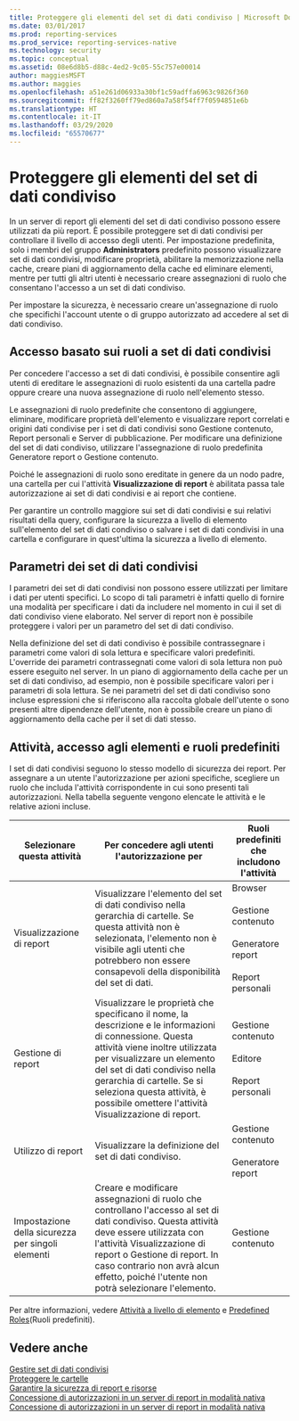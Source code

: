 ```yaml
---
title: Proteggere gli elementi del set di dati condiviso | Microsoft Docs
ms.date: 03/01/2017
ms.prod: reporting-services
ms.prod_service: reporting-services-native
ms.technology: security
ms.topic: conceptual
ms.assetid: 08e6d8b5-d88c-4ed2-9c05-55c757e00014
author: maggiesMSFT
ms.author: maggies
ms.openlocfilehash: a51e261d06933a30bf1c59adffa6963c9826f360
ms.sourcegitcommit: ff82f3260ff79ed860a7a58f54ff7f0594851e6b
ms.translationtype: HT
ms.contentlocale: it-IT
ms.lasthandoff: 03/29/2020
ms.locfileid: "65570677"
---
```

# <a name="secure-shared-dataset-items"></a>Proteggere gli elementi del set di dati condiviso
  In un server di report gli elementi del set di dati condiviso possono essere utilizzati da più report. È possibile proteggere set di dati condivisi per controllare il livello di accesso degli utenti. Per impostazione predefinita, solo i membri del gruppo **Administrators** predefinito possono visualizzare set di dati condivisi, modificare proprietà, abilitare la memorizzazione nella cache, creare piani di aggiornamento della cache ed eliminare elementi, mentre per tutti gli altri utenti è necessario creare assegnazioni di ruolo che consentano l'accesso a un set di dati condiviso.  
  
 Per impostare la sicurezza, è necessario creare un'assegnazione di ruolo che specifichi l'account utente o di gruppo autorizzato ad accedere al set di dati condiviso.  
  
## <a name="role-based-access-to-shared-datasets"></a>Accesso basato sui ruoli a set di dati condivisi  
 Per concedere l'accesso a set di dati condivisi, è possibile consentire agli utenti di ereditare le assegnazioni di ruolo esistenti da una cartella padre oppure creare una nuova assegnazione di ruolo nell'elemento stesso.  
  
 Le assegnazioni di ruolo predefinite che consentono di aggiungere, eliminare, modificare proprietà dell'elemento e visualizzare report correlati e origini dati condivise per i set di dati condivisi sono Gestione contenuto, Report personali e Server di pubblicazione. Per modificare una definizione del set di dati condiviso, utilizzare l'assegnazione di ruolo predefinita Generatore report o Gestione contenuto.  
  
 Poiché le assegnazioni di ruolo sono ereditate in genere da un nodo padre, una cartella per cui l'attività **Visualizzazione di report** è abilitata passa tale autorizzazione ai set di dati condivisi e ai report che contiene.  
  
 Per garantire un controllo maggiore sui set di dati condivisi e sui relativi risultati della query, configurare la sicurezza a livello di elemento sull'elemento del set di dati condiviso o salvare i set di dati condivisi in una cartella e configurare in quest'ultima la sicurezza a livello di elemento.  
  
## <a name="shared-dataset-parameters"></a>Parametri dei set di dati condivisi  
 I parametri dei set di dati condivisi non possono essere utilizzati per limitare i dati per utenti specifici. Lo scopo di tali parametri è infatti quello di fornire una modalità per specificare i dati da includere nel momento in cui il set di dati condiviso viene elaborato. Nel server di report non è possibile proteggere i valori per un parametro del set di dati condiviso.  
  
 Nella definizione del set di dati condiviso è possibile contrassegnare i parametri come valori di sola lettura e specificare valori predefiniti. L'override dei parametri contrassegnati come valori di sola lettura non può essere eseguito nel server. In un piano di aggiornamento della cache per un set di dati condiviso, ad esempio, non è possibile specificare valori per i parametri di sola lettura. Se nei parametri del set di dati condiviso sono incluse espressioni che si riferiscono alla raccolta globale dell'utente o sono presenti altre dipendenze dell'utente, non è possibile creare un piano di aggiornamento della cache per il set di dati stesso.  
  
## <a name="tasks-access-to-items-and-default-roles"></a>Attività, accesso agli elementi e ruoli predefiniti  
 I set di dati condivisi seguono lo stesso modello di sicurezza dei report. Per assegnare a un utente l'autorizzazione per azioni specifiche, scegliere un ruolo che includa l'attività corrispondente in cui sono presenti tali autorizzazioni. Nella tabella seguente vengono elencate le attività e le relative azioni incluse.  
  
|Selezionare questa attività|Per concedere agli utenti l'autorizzazione per|Ruoli predefiniti che includono l'attività|  
|----------------------|---------------------------------|-----------------------------------------|  
|Visualizzazione di report|Visualizzare l'elemento del set di dati condiviso nella gerarchia di cartelle. Se questa attività non è selezionata, l'elemento non è visibile agli utenti che potrebbero non essere consapevoli della disponibilità del set di dati.|Browser<br /><br /> Gestione contenuto<br /><br /> Generatore report<br /><br /> Report personali|  
|Gestione di report|Visualizzare le proprietà che specificano il nome, la descrizione e le informazioni di connessione. Questa attività viene inoltre utilizzata per visualizzare un elemento del set di dati condiviso nella gerarchia di cartelle. Se si seleziona questa attività, è possibile omettere l'attività Visualizzazione di report.|Gestione contenuto<br /><br /> Editore<br /><br /> Report personali|  
|Utilizzo di report|Visualizzare la definizione del set di dati condiviso.|Gestione contenuto<br /><br /> Generatore report|  
|Impostazione della sicurezza per singoli elementi|Creare e modificare assegnazioni di ruolo che controllano l'accesso al set di dati condiviso. Questa attività deve essere utilizzata con l'attività Visualizzazione di report o Gestione di report. In caso contrario non avrà alcun effetto, poiché l'utente non potrà selezionare l'elemento.|Gestione contenuto|  
  
 Per altre informazioni, vedere [Attività a livello di elemento](../../reporting-services/security/tasks-and-permissions-item-level-tasks.md) e [Predefined Roles](../../reporting-services/security/role-definitions-predefined-roles.md)(Ruoli predefiniti).  
  
## <a name="see-also"></a>Vedere anche  
 [Gestire set di dati condivisi](../../reporting-services/report-data/manage-shared-datasets.md)   
 [Proteggere le cartelle](../../reporting-services/security/secure-folders.md)   
 [Garantire la sicurezza di report e risorse](../../reporting-services/security/secure-reports-and-resources.md)   
 [Concessione di autorizzazioni in un server di report in modalità nativa](../../reporting-services/security/granting-permissions-on-a-native-mode-report-server.md)   
 [Concessione di autorizzazioni in un server di report in modalità nativa](../../reporting-services/security/granting-permissions-on-a-native-mode-report-server.md)  
  
  

